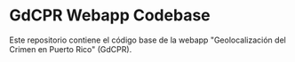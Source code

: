 # GdCPR Webapp Codebase
Este repositorio contiene el código base de la webapp "Geolocalización del Crimen en Puerto Rico" (GdCPR).
